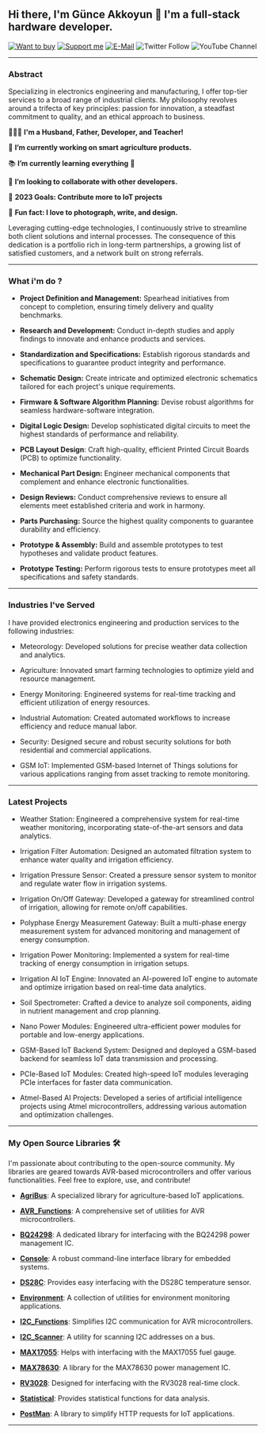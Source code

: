 ## Hi there, I'm Günce Akkoyun 👋 I'm a full-stack hardware developer.

[![Want to buy](https://img.shields.io/badge/Web_Store-Tindie-blue.svg)](https://www.tindie.com/stores/akkoyun) [![Support me](https://img.shields.io/badge/Support-PATREON-GREEN.svg)](https://www.patreon.com/bePatron?u=62967889) [![E-Mail](https://img.shields.io/badge/E_Mail-Mehmet_Gunce_Akkoyun-blue.svg)](mailto:akkoyun@me.com) ![Twitter Follow](https://img.shields.io/twitter/follow/gunceakkoyun?style=social) ![YouTube Channel](https://img.shields.io/youtube/channel/views/UCIguQGdaBT1GnnVMz5qAZ2Q?style=social)

---

### Abstract

Specializing in electronics engineering and manufacturing, I offer top-tier services to a broad range of industrial clients. My philosophy revolves around a trifecta of key principles: passion for innovation, a steadfast commitment to quality, and an ethical approach to business.

👨‍👩‍👦 **I'm a Husband, Father, Developer, and Teacher!**

🌾 **I’m currently working on smart agriculture products.**

📚 **I’m currently learning everything** 🤣

🤝 **I’m looking to collaborate with other developers.**

🎯 **2023 Goals: Contribute more to IoT projects**

📸 **Fun fact: I love to photograph, write, and design.**

Leveraging cutting-edge technologies, I continuously strive to streamline both client solutions and internal processes. The consequence of this dedication is a portfolio rich in long-term partnerships, a growing list of satisfied customers, and a network built on strong referrals.

---

### What i'm do ?

* **Project Definition and Management:** Spearhead initiatives from concept to completion, ensuring timely delivery and quality benchmarks.

* **Research and Development:** Conduct in-depth studies and apply findings to innovate and enhance products and services.

* **Standardization and Specifications:** Establish rigorous standards and specifications to guarantee product integrity and performance.

* **Schematic Design:** Create intricate and optimized electronic schematics tailored for each project's unique requirements.

* **Firmware & Software Algorithm Planning:** Devise robust algorithms for seamless hardware-software integration.

* **Digital Logic Design:** Develop sophisticated digital circuits to meet the highest standards of performance and reliability.

* **PCB Layout Design**: Craft high-quality, efficient Printed Circuit Boards (PCB) to optimize functionality.

* **Mechanical Part Design:** Engineer mechanical components that complement and enhance electronic functionalities.

* **Design Reviews:** Conduct comprehensive reviews to ensure all elements meet established criteria and work in harmony.

* **Parts Purchasing:** Source the highest quality components to guarantee durability and efficiency.

* **Prototype & Assembly:** Build and assemble prototypes to test hypotheses and validate product features.

* **Prototype Testing:** Perform rigorous tests to ensure prototypes meet all specifications and safety standards.

---

### Industries I've Served

I have provided electronics engineering and production services to the following industries:

* Meteorology: Developed solutions for precise weather data collection and analytics.

* Agriculture: Innovated smart farming technologies to optimize yield and resource management.

* Energy Monitoring: Engineered systems for real-time tracking and efficient utilization of energy resources.

* Industrial Automation: Created automated workflows to increase efficiency and reduce manual labor.

* Security: Designed secure and robust security solutions for both residential and commercial applications.

* GSM IoT: Implemented GSM-based Internet of Things solutions for various applications ranging from asset tracking to remote monitoring.

---

### Latest Projects

* Weather Station: Engineered a comprehensive system for real-time weather monitoring, incorporating state-of-the-art sensors and data analytics.

* Irrigation Filter Automation: Designed an automated filtration system to enhance water quality and irrigation efficiency.

* Irrigation Pressure Sensor: Created a pressure sensor system to monitor and regulate water flow in irrigation systems.

* Irrigation On/Off Gateway: Developed a gateway for streamlined control of irrigation, allowing for remote on/off capabilities.

* Polyphase Energy Measurement Gateway: Built a multi-phase energy measurement system for advanced monitoring and management of energy consumption.

* Irrigation Power Monitoring: Implemented a system for real-time tracking of energy consumption in irrigation setups.

* Irrigation AI IoT Engine: Innovated an AI-powered IoT engine to automate and optimize irrigation based on real-time data analytics.

* Soil Spectrometer: Crafted a device to analyze soil components, aiding in nutrient management and crop planning.

* Nano Power Modules: Engineered ultra-efficient power modules for portable and low-energy applications.

* GSM-Based IoT Backend System: Designed and deployed a GSM-based backend for seamless IoT data transmission and processing.

* PCIe-Based IoT Modules: Created high-speed IoT modules leveraging PCIe interfaces for faster data communication.

* Atmel-Based AI Projects: Developed a series of artificial intelligence projects using Atmel microcontrollers, addressing various automation and optimization challenges.

---

### My Open Source Libraries 🛠️

I'm passionate about contributing to the open-source community. My libraries are geared towards AVR-based microcontrollers and offer various functionalities. Feel free to explore, use, and contribute!

* **[AgriBus](https://github.com/akkoyun/AgriBus)**: A specialized library for agriculture-based IoT applications.
  
* **[AVR_Functions](https://github.com/akkoyun/AVR_Functions)**: A comprehensive set of utilities for AVR microcontrollers.

* **[BQ24298](https://github.com/akkoyun/BQ24298)**: A dedicated library for interfacing with the BQ24298 power management IC.

* **[Console](https://github.com/akkoyun/Console)**: A robust command-line interface library for embedded systems.

* **[DS28C](https://github.com/akkoyun/DS28C)**: Provides easy interfacing with the DS28C temperature sensor.

* **[Environment](https://github.com/akkoyun/Environment)**: A collection of utilities for environment monitoring applications.

* **[I2C_Functions](https://github.com/akkoyun/I2C_Functions)**: Simplifies I2C communication for AVR microcontrollers.

* **[I2C_Scanner](https://github.com/akkoyun/I2C_Scanner)**: A utility for scanning I2C addresses on a bus.

* **[MAX17055](https://github.com/akkoyun/MAX17055)**: Helps with interfacing with the MAX17055 fuel gauge.

* **[MAX78630](https://github.com/akkoyun/MAX78630)**: A library for the MAX78630 power management IC.

* **[RV3028](https://github.com/akkoyun/RV3028)**: Designed for interfacing with the RV3028 real-time clock.

* **[Statistical](https://github.com/akkoyun/Statistical)**: Provides statistical functions for data analysis.

* **[PostMan](https://github.com/akkoyun/PostMan)**: A library to simplify HTTP requests for IoT applications.

---
